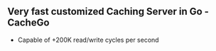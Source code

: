 ## Very fast customized Caching Server in Go - CacheGo

- Capable of +200K read/write cycles per second
